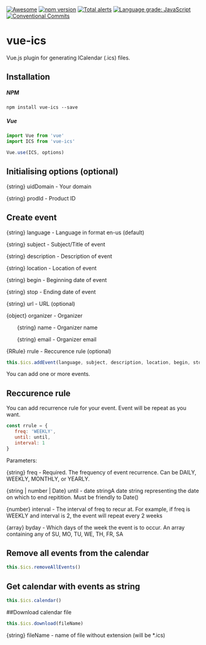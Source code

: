 [![Awesome](https://cdn.rawgit.com/sindresorhus/awesome/d7305f38d29fed78fa85652e3a63e154dd8e8829/media/badge.svg)](https://github.com/sindresorhus/awesome)
[![npm version](https://badge.fury.io/js/vue-ics.svg)](https://badge.fury.io/js/vue-ics)
[![Total alerts](https://img.shields.io/lgtm/alerts/g/evildvl/vue-ics.svg?logo=lgtm&logoWidth=18)](https://lgtm.com/projects/g/evildvl/vue-ics/alerts/)
[![Language grade: JavaScript](https://img.shields.io/lgtm/grade/javascript/g/evildvl/vue-ics.svg?logo=lgtm&logoWidth=18)](https://lgtm.com/projects/g/evildvl/vue-ics/context:javascript)
[![Conventional Commits](https://img.shields.io/badge/Conventional%20Commits-1.0.0-yellow.svg)](https://conventionalcommits.org)

# vue-ics

Vue.js plugin for generating ICalendar (.ics) files.

## Installation

##### NPM

```
npm install vue-ics --save
```

##### Vue

```javascript
import Vue from 'vue'
import ICS from 'vue-ics'

Vue.use(ICS, options)
```

## Initialising options (optional)
{string} uidDomain - Your domain

{string} prodId - Product ID

## Create event

{string} language    - Language in format en-us (default)

{string} subject     - Subject/Title of event

{string} description - Description of event

{string} location    - Location of event

{string} begin       - Beginning date of event

{string} stop        - Ending date of event

{string} url		 - URL (optional)

{object} organizer   - Organizer

  {string} name - Organizer name
  
  {string} email - Organizer email

{RRule}  rrule       - Reccurence rule (optional)

```javascript
this.$ics.addEvent(language, subject, description, location, begin, stop, url, organizer, rrule)
```
You can add one or more events.

## Reccurence rule
You can add recurrence rule for your event. Event will be repeat as you want.
```javascript
const rrule = {
   freq: 'WEEKLY',
   until: until,
   interval: 1
}
```

Parameters:

{string} freq - Required. The frequency of event recurrence. Can be DAILY, WEEKLY, MONTHLY, or YEARLY.

{string | number | Date} until - date stringA date string representing the date on which to end repitition. Must be friendly to Date()

{number} interval - The interval of freq to recur at. For example, if freq is WEEKLY and interval is 2, the event will repeat every 2 weeks

{array} byday - Which days of the week the event is to occur. An array containing any of SU, MO, TU, WE, TH, FR, SA

## Remove all events from the calendar

```javascript
this.$ics.removeAllEvents()
```

## Get calendar with events as string

```javascript
this.$ics.calendar()
```

##Download calendar file

```javascript
this.$ics.download(fileName)
```

{string} fileName - name of file without extension (will be *.ics)

